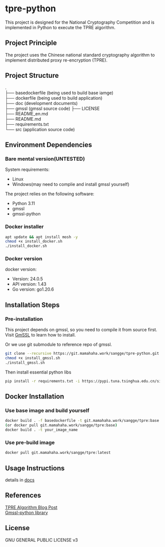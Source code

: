 # tpre-python

This project is designed for the National Cryptography Competition and is implemented in Python to execute the TPRE algorithm.

## Project Principle

The project uses the Chinese national standard cryptography algorithm to implement distributed proxy re-encryption (TPRE).

## Project Structure

.  
├── basedockerfile (being used to build base iamge)  
├── dockerfile (being used to build application)  
├── doc (development documents)  
├── gmssl (gmssl source code)
├── LICENSE  
├── README_en.md  
├── README.md  
├── requirements.txt  
└── src (application source code)  

## Environment Dependencies

### Bare mental version(UNTESTED)

System requirements:  

- Linux
- Windows(may need to complie and install gmssl yourself)

The project relies on the following software:  

- Python 3.11
- gmssl
- gmssl-python

### Docker installer

```bash
apt update && apt install mosh -y 
chmod +x install_docker.sh
./install_docker.sh
```

### Docker version

docker version:  

- Version:           24.0.5  
- API version:       1.43  
- Go version:        go1.20.6  

## Installation Steps

### Pre-installation

This project depends on gmssl, so you need to compile it from source first.  
Visit [GmSSL](https://github.com/guanzhi/GmSSL) to learn how to install.  

Or we use git submodule to reference repo of gmssl.

```bash
git clone --recursive https://git.mamahaha.work/sangge/tpre-python.git
chmod +x install_gmssl.sh  
./install_gmssl.sh  
```

Then install essential python libs  

```bash
pip install -r requirements.txt -i https://pypi.tuna.tsinghua.edu.cn/simple
```

## Docker Installation

### Use base image and build yourself

```bash
docker build . -f basedockerfile -t git.mamahaha.work/sangge/tpre:base
(or docker pull git.mamahaha.work/sangge/tpre:base)  
docker build . -t your_image_name
```

### Use pre-build image

```bash
docker pull git.mamahaha.work/sangge/tpre:latest
```

## Usage Instructions

details in [docs](doc/README_app_en.md)

## References  

[TPRE Algorithm Blog Post](https://www.cnblogs.com/pam-sh/p/17364656.html#tprelib%E7%AE%97%E6%B3%95)  
[Gmssl-python library](https://github.com/GmSSL/GmSSL-Python)

## License

GNU GENERAL PUBLIC LICENSE v3
